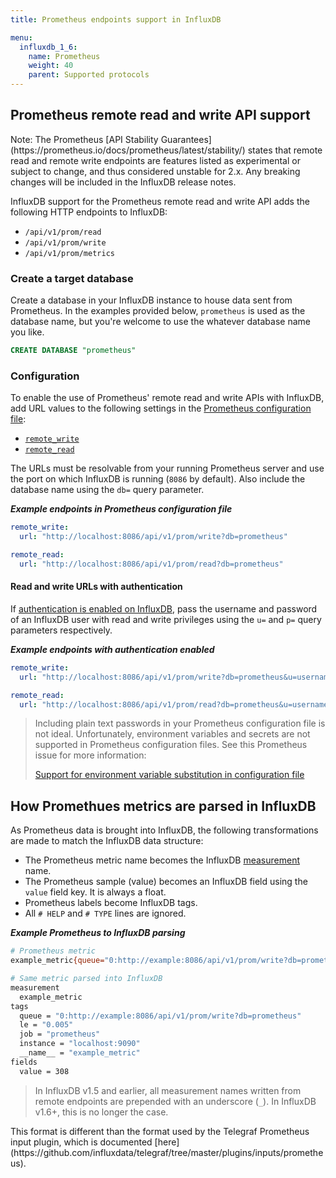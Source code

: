 ```yaml
---
title: Prometheus endpoints support in InfluxDB

menu:
  influxdb_1_6:
    name: Prometheus
    weight: 40
    parent: Supported protocols
---
```


## Prometheus remote read and write API support

<dt>
Note: The Prometheus [API Stability Guarantees](https://prometheus.io/docs/prometheus/latest/stability/)
states that remote read and remote write endpoints are features listed as experimental
or subject to change, and thus considered unstable for 2.x. Any breaking changes
will be included in the InfluxDB release notes.
</dt>

InfluxDB support for the Prometheus remote read and write API adds the following
HTTP endpoints to InfluxDB:

* `/api/v1/prom/read`
* `/api/v1/prom/write`
* `/api/v1/prom/metrics`

### Create a target database
Create a database in your InfluxDB instance to house data sent from Prometheus.
In the examples provided below, `prometheus` is used as the database name, but
you're welcome to use the whatever database name you like.

```sql
CREATE DATABASE "prometheus"
```

### Configuration

To enable the use of Prometheus' remote read and write APIs with InfluxDB, add URL
values to the following settings in the [Prometheus configuration file](https://prometheus.io/docs/prometheus/latest/configuration/configuration/):

- [`remote_write`](https://prometheus.io/docs/prometheus/latest/configuration/configuration/#%3Cremote_write%3E)
- [`remote_read`](https://prometheus.io/docs/prometheus/latest/configuration/configuration/#%3Cremote_read%3E)

The URLs must be resolvable from your running Prometheus server and use the port
on which InfluxDB is running (`8086` by default).
Also include the database name using the `db=` query parameter.

_**Example endpoints in Prometheus configuration file**_  
```yaml
remote_write:
  url: "http://localhost:8086/api/v1/prom/write?db=prometheus"

remote_read:
  url: "http://localhost:8086/api/v1/prom/read?db=prometheus"
```

#### Read and write URLs with authentication
If [authentication is enabled on InfluxDB](/influxdb/v1.6/administration/authentication_and_authorization/),
pass the username and password of an InfluxDB user with read and write privileges
using the `u=` and `p=` query parameters respectively.

_**Example endpoints with authentication enabled**_  
```yaml
remote_write:
  url: "http://localhost:8086/api/v1/prom/write?db=prometheus&u=username&p=password"

remote_read:
  url: "http://localhost:8086/api/v1/prom/read?db=prometheus&u=username&p=password"
```

> Including plain text passwords in your Prometheus configuration file is not ideal.
> Unfortunately, environment variables and secrets are not supported in Prometheus configuration files.
> See this Prometheus issue for more information:
>
>[Support for environment variable substitution in configuration file](https://github.com/prometheus/prometheus/issues/2357)

## How Promethues metrics are parsed in InfluxDB
As Prometheus data is brought into InfluxDB, the following transformations are
made to match the InfluxDB data structure:

- The Prometheus metric name becomes the InfluxDB [measurement](/influxdb/v1.6/concepts/key_concepts/#measurement) name.
- The Prometheus sample (value) becomes an InfluxDB field using the `value` field key. It is always a float.
- Prometheus labels become InfluxDB tags.
- All `# HELP` and `# TYPE` lines are ignored.

_**Example Prometheus to InfluxDB parsing**_  
```bash
# Prometheus metric
example_metric{queue="0:http://example:8086/api/v1/prom/write?db=prometheus",le="0.005"} 308

# Same metric parsed into InfluxDB
measurement
  example_metric
tags
  queue = "0:http://example:8086/api/v1/prom/write?db=prometheus"
  le = "0.005"
  job = "prometheus"
  instance = "localhost:9090"
  __name__ = "example_metric"
fields
  value = 308
```

> In InfluxDB v1.5 and earlier, all measurement names written from remote endpoints
> are prepended with an underscore (`_`).
> In InfluxDB v1.6+, this is no longer the case.

<dt>
This format is different than the format used by the Telegraf Prometheus input plugin,
which is documented [here](https://github.com/influxdata/telegraf/tree/master/plugins/inputs/prometheus).
</dt>
